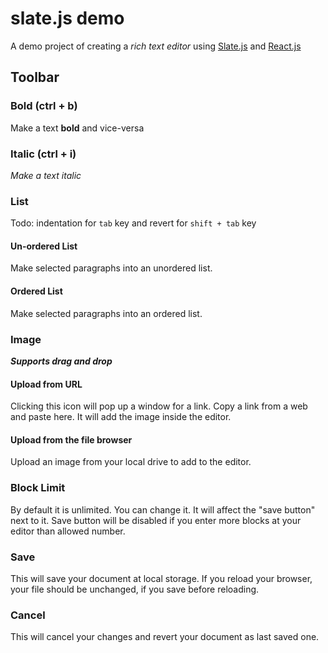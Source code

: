 # slate.js demo

A demo project of creating a _rich text editor_ using [Slate.js](https://github.com/ianstormtaylor/slate) and [React.js](https://reactjs.org/)

## Toolbar

### Bold (ctrl + b)

Make a text **bold** and vice-versa

### Italic (ctrl + i)

_Make a text italic_

### List

Todo: indentation for `tab` key and revert for `shift + tab` key

#### Un-ordered List

Make selected paragraphs into an unordered list.

#### Ordered List

Make selected paragraphs into an ordered list.

### Image

_**Supports drag and drop**_

#### Upload from URL

Clicking this icon will pop up a window for a link. Copy a link from a web and paste here. It will add the image inside the editor.

#### Upload from the file browser

Upload an image from your local drive to add to the editor.

### Block Limit

By default it is unlimited. You can change it. It will affect the "save button" next to it. Save button will be disabled if you enter more blocks at your editor than allowed number.

### Save

This will save your document at local storage. If you reload your browser, your file should be unchanged, if you save before reloading.

### Cancel

This will cancel your changes and revert your document as last saved one.
